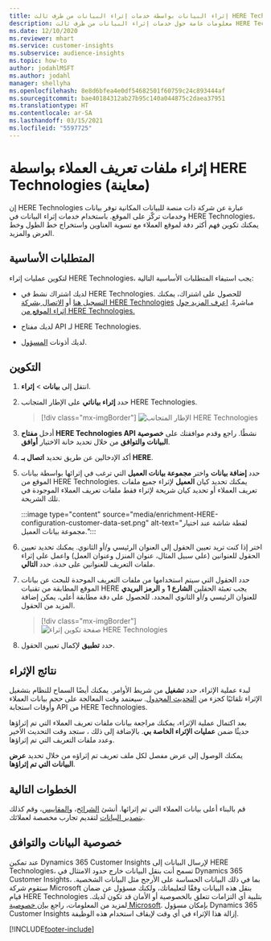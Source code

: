 ```yaml
---
title: إثراء البيانات بواسطة خدمات إثراء البيانات من طرف ثالث HERE Technologies
description: معلومات عامة حول خدمات إثراء البيانات من طرف ثالث HERE Technologies.
ms.date: 12/10/2020
ms.reviewer: mhart
ms.service: customer-insights
ms.subservice: audience-insights
ms.topic: how-to
author: jodahlMSFT
ms.author: jodahl
manager: shellyha
ms.openlocfilehash: 8e8d6bfea4e0df54682501f60759c24c893444af
ms.sourcegitcommit: bae40184312ab27b95c140a044875c2daea37951
ms.translationtype: HT
ms.contentlocale: ar-SA
ms.lasthandoff: 03/15/2021
ms.locfileid: "5597725"
---
```

# <a name="enrichment-of-customer-profiles-with-here-technologies-preview"></a>إثراء ملفات تعريف العملاء بواسطة HERE Technologies (معاينة)

إن HERE Technologies عبارة عن شركة ذات منصة للبيانات المكانية توفر بيانات وخدمات تركّز على الموقع. باستخدام خدمات إثراء البيانات في HERE Technologies، يمكنك تكوين فهم أكثر دفة لموقع العملاء مع تسوية العناوين واستخراج خط الطول وخط العرض والمزيد.

## <a name="prerequisites"></a>المتطلبات الأساسية

لتكوين عمليات إثراء HERE Technologies، يجب استيفاء المتطلبات الأساسية التالية:

- لديك اشتراك نشط في HERE Technologies. للحصول على اشتراك، يمكنك [التسجيل هنا](https://developer.here.com/sign-up?utm_medium=referral&utm_source=Microsoft-Dynamics-CI&create=Freemium-Basic) أو [الاتصال بشركة HERE Technologies](https://developer.here.com/help?utm_medium=referral&utm_source=Microsoft-Dynamics-CI#how-can-we-help-you) مباشرةً. [اعرف المزيد حول إثراء الموقع من HERE Technologies.](https://developer.here.com/location-enrichment?cid=Dev-MicrosoftDynamics-DB-0-Dev-&utm_source=MicrosoftDynamics&utm_medium=referral&utm_campaign=Online_Dev_ReferralMicrosoft)

- لديك مفتاح API لـ HERE Technologies.

- لديك أذونات [المسؤول](permissions.md#administrator).

## <a name="configuration"></a>التكوين

1. انتقل إلى **بيانات** > **إثراء**.

1. حدد **إثراء بياناتي** على الإطار المتجانب HERE Technologies‬.

   > [!div class="mx-imgBorder"]
   > ![الإطار المتجانب HERE Technologies](media/HERE-tile.png "الإطار المتجانب HERE Technologies")

1. أدخل **مفتاح HERE Technologies API** نشطًا. راجع وقدم موافقتك على **خصوصية البيانات والتوافق‬** من خلال تحديد خانة الاختيار **أوافق**. 

1. أكد الإدخالين عن طريق تحديد **اتصال بـ HERE**.

1.  حدد **إضافة بيانات** واختر **مجموعة بيانات العميل** التي ترغب في إثرائها بواسطة بيانات الموقع من HERE Technologies. يمكنك تحديد كيان **العميل** لإثراء جميع ملفات تعريف العملاء أو تحديد كيان شريحة لإثراء فقط ملفات تعريف العملاء الموجودة في تلك الشريحة.

    :::image type="content" source="media/enrichment-HERE-configuration-customer-data-set.png" alt-text="لقطة شاشة عند اختيار مجموعة بيانات العميل.":::

1. اختر إذا كنت تريد تعيين الحقول إلى العنوان الرئيسي و/أو الثانوي. يمكنك تحديد تعيين الحقول للعنوانين (على سبيل المثال، عنوان المنزل وعنوان العمل) واعمل على إثراء ملفات التعريف للعنوانين على حدة. حدد **التالي**.

1. حدد الحقول التي سيتم استخدامها من ملفات التعريف الموحدة للبحث عن بيانات الموقع المطابقة من تقنيات HERE يجب تعبئة الحقلين **الشارع 1** و **الرمز البريدي** للعنوان الرئيسي و/أو الثانوي المحدد.‬ للحصول على دقة مطابقة أعلى، يمكن إضافة المزيد من الحقول.

   > [!div class="mx-imgBorder"]
   > ![صفحة تكوين إثراء HERE Technologies](media/enrichment-HERE-configuration.png "صفحة تكوين إثراء HERE Technologies")

1. حدد **تطبيق** لإكمال تعيين الحقول.

## <a name="enrichment-results"></a>نتائج الإثراء

لبدء عملية الإثراء، حدد **تشغيل** من شريط الأوامر. يمكنك أيضًا السماح للنظام بتشغيل الإثراء تلقائيًا كجزء من [التحديث المجدول](system.md#schedule-tab). سيعتمد وقت المعالجة على حجم بيانات العملاء وأوقات استجابة API من HERE Technologies.

بعد اكتمال عملية الإثراء، يمكنك مراجعة بيانات ملفات تعريف العملاء التي تم إثراؤها حديثًا ضمن **عمليات الإثراء الخاصة بي**. بالإضافة إلى ذلك ، ستجد وقت التحديث الأخير وعدد ملفات التعريف التي تم إثراؤها.

يمكنك الوصول إلى عرض مفصل لكل ملف تعريف تم إثراؤه من خلال تحديد **عرض البيانات التي تم إثراؤها**.

## <a name="next-steps"></a>الخطوات التالية

قم بالبناء أعلى بيانات العملاء التي تم إثرائها. أنشئ [الشرائح](segments.md)، و[المقاييس](measures.md)، وقم كذلك [بتصدير البيانات](export-destinations.md) لتقديم تجارب مخصصة لعملائك.

## <a name="data-privacy-and-compliance"></a>خصوصية البيانات والتوافق

عند تمكين Dynamics 365 Customer Insights لإرسال البيانات إلى HERE Technologies، تسمح أنت بنقل البيانات خارج حدود الامتثال في Dynamics 365 Customer Insights، بما في ذلك البيانات الحساسة على الأرجح مثل البيانات الشخصية. ستقوم شركة Microsoft بنقل هذه البيانات وفقًا لتعليماتك، ولكنك مسؤول عن ضمان قيام HERE Technologies بتلبية أي التزامات تتعلق بالخصوصية أو الأمان قد تكون لديك. لمزيد من المعلومات، راجع [بيان خصوصية Microsoft](https://go.microsoft.com/fwlink/?linkid=396732).
بإمكان مسؤول Dynamics 365 Customer Insights إزالة هذا الإثراء في أي وقت لإيقاف استخدام هذه الوظيفة.


[!INCLUDE[footer-include](../includes/footer-banner.md)]